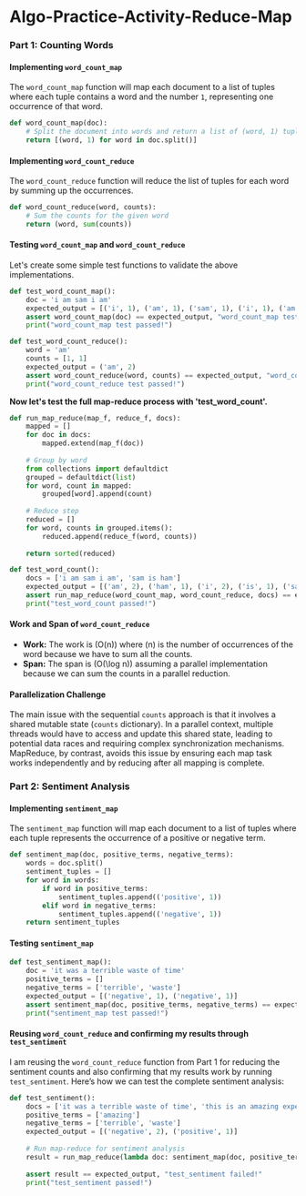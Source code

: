 # Algo-Practice-Activity-Reduce-Map

### Part 1: Counting Words

#### Implementing `word_count_map`
The `word_count_map` function will map each document to a list of tuples where each tuple contains a word and the number `1`, representing one occurrence of that word. 

```python
def word_count_map(doc):
    # Split the document into words and return a list of (word, 1) tuples
    return [(word, 1) for word in doc.split()]
```

#### Implementing `word_count_reduce`
The `word_count_reduce` function will reduce the list of tuples for each word by summing up the occurrences.

```python
def word_count_reduce(word, counts):
    # Sum the counts for the given word
    return (word, sum(counts))
```

#### Testing `word_count_map` and `word_count_reduce`
Let's create some simple test functions to validate the above implementations.

```python
def test_word_count_map():
    doc = 'i am sam i am'
    expected_output = [('i', 1), ('am', 1), ('sam', 1), ('i', 1), ('am', 1)]
    assert word_count_map(doc) == expected_output, "word_count_map test failed!"
    print("word_count_map test passed!")

def test_word_count_reduce():
    word = 'am'
    counts = [1, 1]
    expected_output = ('am', 2)
    assert word_count_reduce(word, counts) == expected_output, "word_count_reduce test failed!"
    print("word_count_reduce test passed!")
```

**Now let's test the full map-reduce process with 'test_word_count'.**

```python
def run_map_reduce(map_f, reduce_f, docs):
    mapped = []
    for doc in docs:
        mapped.extend(map_f(doc))
    
    # Group by word
    from collections import defaultdict
    grouped = defaultdict(list)
    for word, count in mapped:
        grouped[word].append(count)
    
    # Reduce step
    reduced = []
    for word, counts in grouped.items():
        reduced.append(reduce_f(word, counts))
    
    return sorted(reduced)

def test_word_count():
    docs = ['i am sam i am', 'sam is ham']
    expected_output = [('am', 2), ('ham', 1), ('i', 2), ('is', 1), ('sam', 2)]
    assert run_map_reduce(word_count_map, word_count_reduce, docs) == expected_output, "test_word_count failed!"
    print("test_word_count passed!")
```

#### Work and Span of `word_count_reduce`
- **Work:** The work is \(O(n)\) where \(n\) is the number of occurrences of the word because we have to sum all the counts.
- **Span:** The span is \(O(\log n)\) assuming a parallel implementation because we can sum the counts in a parallel reduction.

#### Parallelization Challenge
The main issue with the sequential `counts` approach is that it involves a shared mutable state (`counts` dictionary). In a parallel context, multiple threads would have to access and update this shared state, leading to potential data races and requiring complex synchronization mechanisms. MapReduce, by contrast, avoids this issue by ensuring each map task works independently and by reducing after all mapping is complete.

### Part 2: Sentiment Analysis

#### Implementing `sentiment_map`
The `sentiment_map` function will map each document to a list of tuples where each tuple represents the occurrence of a positive or negative term.

```python
def sentiment_map(doc, positive_terms, negative_terms):
    words = doc.split()
    sentiment_tuples = []
    for word in words:
        if word in positive_terms:
            sentiment_tuples.append(('positive', 1))
        elif word in negative_terms:
            sentiment_tuples.append(('negative', 1))
    return sentiment_tuples
```

#### Testing `sentiment_map`

```python
def test_sentiment_map():
    doc = 'it was a terrible waste of time'
    positive_terms = []
    negative_terms = ['terrible', 'waste']
    expected_output = [('negative', 1), ('negative', 1)]
    assert sentiment_map(doc, positive_terms, negative_terms) == expected_output, "sentiment_map test failed!"
    print("sentiment_map test passed!")
```

#### Reusing `word_count_reduce` and confirming my results through `test_sentiment`
I am reusing the `word_count_reduce` function from Part 1 for reducing the sentiment counts and also confirming that my results work by running `test_sentiment`. Here’s how we can test the complete sentiment analysis:

```python
def test_sentiment():
    docs = ['it was a terrible waste of time', 'this is an amazing experience']
    positive_terms = ['amazing']
    negative_terms = ['terrible', 'waste']
    expected_output = [('negative', 2), ('positive', 1)]
    
    # Run map-reduce for sentiment analysis
    result = run_map_reduce(lambda doc: sentiment_map(doc, positive_terms, negative_terms), word_count_reduce, docs)
    
    assert result == expected_output, "test_sentiment failed!"
    print("test_sentiment passed!")
```
